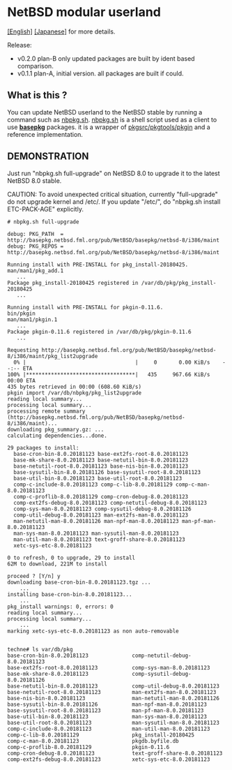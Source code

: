 # NetBSD modular userland

[[English]](doc/en/nbpkg-index.md)
[[Japanese]](doc/ja/nbpkg-index.md)
for more details. 

Release: 
+ v0.2.0 plan-B only updated packages are built by ident based comparison.
+ v0.1.1 plan-A, initial version. all packages are built if could.

## What is this ?

You can update NetBSD userland to the NetBSD stable
by running a command such as
[nbpkg.sh](https://github.com/fmlorg/netbsd-modular-userland/nbpkg-client/bin/nbpkg.sh).
[nbpkg.sh](https://github.com/fmlorg/netbsd-modular-userland/nbpkg-client/bin/nbpkg.sh)
is a shell script used as a client to use 
**[basepkg](https://github.com/user340/basepkg)**
packages.
it is a wrapper of [pkgsrc/pkgtools/pkgin](http://pkgin.net/)
and a reference implementation.



## DEMONSTRATION

Just run "nbpkg.sh full-upgrade" on NetBSD 8.0
to upgrade it to the latest NetBSD 8.0 stable.

CAUTION: To avoid unexpected critical situation, currently
"full-upgrade" do not upgrade kernel and /etc/. 
If you update "/etc/", do "nbpkg.sh install ETC-PACK-AGE" explicitly.

```
# nbpkg.sh full-upgrade

debug: PKG_PATH  = http://basepkg.netbsd.fml.org/pub/NetBSD/basepkg/netbsd-8/i386/maint
debug: PKG_REPOS = http://basepkg.netbsd.fml.org/pub/NetBSD/basepkg/netbsd-8/i386/maint

Running install with PRE-INSTALL for pkg_install-20180425.
man/man1/pkg_add.1
   ...
Package pkg_install-20180425 registered in /var/db/pkg/pkg_install-20180425
   ...

Running install with PRE-INSTALL for pkgin-0.11.6.
bin/pkgin
man/man1/pkgin.1
   ...
Package pkgin-0.11.6 registered in /var/db/pkg/pkgin-0.11.6
   ...

Requesting http://basepkg.netbsd.fml.org/pub/NetBSD/basepkg/netbsd-8/i386/maint/pkg_list2upgrade
  0% |                                   |     0       0.00 KiB/s    --:-- ETA
100% |***********************************|   435     967.66 KiB/s    00:00 ETA
435 bytes retrieved in 00:00 (608.60 KiB/s)
pkgin import /var/db/nbpkg/pkg_list2upgrade
reading local summary...
processing local summary...
processing remote summary (http://basepkg.netbsd.fml.org/pub/NetBSD/basepkg/netbsd-8/i386/maint)...
downloading pkg_summary.gz: ...
calculating dependencies...done.

29 packages to install:
  base-cron-bin-8.0.20181123 base-ext2fs-root-8.0.20181123
  base-mk-share-8.0.20181123 base-netutil-bin-8.0.20181123
  base-netutil-root-8.0.20181123 base-nis-bin-8.0.20181123
  base-sysutil-bin-8.0.20181126 base-sysutil-root-8.0.20181123
  base-util-bin-8.0.20181123 base-util-root-8.0.20181123
  comp-c-include-8.0.20181123 comp-c-lib-8.0.20181129 comp-c-man-8.0.20181123
  comp-c-proflib-8.0.20181129 comp-cron-debug-8.0.20181123
  comp-ext2fs-debug-8.0.20181123 comp-netutil-debug-8.0.20181123
  comp-sys-man-8.0.20181123 comp-sysutil-debug-8.0.20181126
  comp-util-debug-8.0.20181123 man-ext2fs-man-8.0.20181123
  man-netutil-man-8.0.20181126 man-npf-man-8.0.20181123 man-pf-man-8.0.20181123
  man-sys-man-8.0.20181123 man-sysutil-man-8.0.20181123
  man-util-man-8.0.20181123 text-groff-share-8.0.20181123
  xetc-sys-etc-8.0.20181123

0 to refresh, 0 to upgrade, 29 to install
62M to download, 221M to install

proceed ? [Y/n] y
downloading base-cron-bin-8.0.20181123.tgz ...
    ...
installing base-cron-bin-8.0.20181123...
    ...
pkg_install warnings: 0, errors: 0
reading local summary...
processing local summary...
    ...
marking xetc-sys-etc-8.0.20181123 as non auto-removable


techne# ls var/db/pkg
base-cron-bin-8.0.20181123              comp-netutil-debug-8.0.20181123
base-ext2fs-root-8.0.20181123           comp-sys-man-8.0.20181123
base-mk-share-8.0.20181123              comp-sysutil-debug-8.0.20181126
base-netutil-bin-8.0.20181123           comp-util-debug-8.0.20181123
base-netutil-root-8.0.20181123          man-ext2fs-man-8.0.20181123
base-nis-bin-8.0.20181123               man-netutil-man-8.0.20181126
base-sysutil-bin-8.0.20181126           man-npf-man-8.0.20181123
base-sysutil-root-8.0.20181123          man-pf-man-8.0.20181123
base-util-bin-8.0.20181123              man-sys-man-8.0.20181123
base-util-root-8.0.20181123             man-sysutil-man-8.0.20181123
comp-c-include-8.0.20181123             man-util-man-8.0.20181123
comp-c-lib-8.0.20181129                 pkg_install-20180425
comp-c-man-8.0.20181123                 pkgdb.byfile.db
comp-c-proflib-8.0.20181129             pkgin-0.11.6
comp-cron-debug-8.0.20181123            text-groff-share-8.0.20181123
comp-ext2fs-debug-8.0.20181123          xetc-sys-etc-8.0.20181123
```
